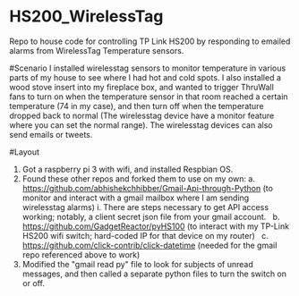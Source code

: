 # HS200_WirelessTag
Repo to house code for controlling TP Link HS200 by responding to emailed alarms from WirelessTag Temperature sensors.

#Scenario
I installed wirelesstag sensors to monitor temperature in various parts of my house to see where I had hot and cold spots.  I also installed a wood stove insert into my fireplace box, and wanted to trigger ThruWall fans to turn on when the temperature sensor in that room reached a certain temperature (74 in my case), and then turn off when the temperature dropped back to normal (The wirelesstag device have a monitor feature where you can set the normal range).  The wirelesstag devices can also send emails or tweets.

#Layout
1. Got a raspberry pi 3 with wifi, and installed Respbian OS.
2. Found these other repos and forked them to use on my own:
   a. https://github.com/abhishekchhibber/Gmail-Api-through-Python (to monitor and interact with a gmail mailbox where I am sending wirelesstag alarms)
      i. There are steps necessary to get API access working; notably, a client secret json file from your gmail account.
   b. https://github.com/GadgetReactor/pyHS100 (to interact with my TP-Link HS200 wifi switch; hard-coded IP for that device on my router)
   c. https://github.com/click-contrib/click-datetime (needed for the gmail repo referenced above to work)
3. Modified the "gmail read py" file to look for subjects of unread messages, and then called a separate python files to turn the switch on or off.
